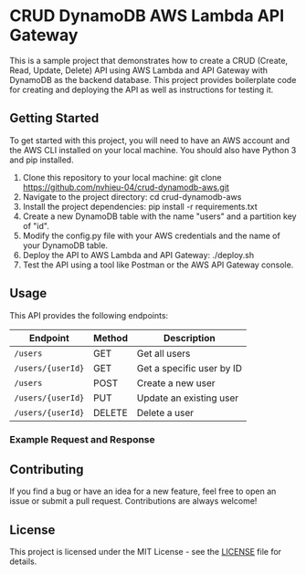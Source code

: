 # CRUD DynamoDB AWS Lambda API Gateway

This is a sample project that demonstrates how to create a CRUD (Create, Read, Update, Delete) API using AWS Lambda and API Gateway with DynamoDB as the backend database. This project provides boilerplate code for creating and deploying the API as well as instructions for testing it.

## Getting Started

To get started with this project, you will need to have an AWS account and the AWS CLI installed on your local machine. You should also have Python 3 and pip installed.

1. Clone this repository to your local machine: git clone https://github.com/nvhieu-04/crud-dynamodb-aws.git
2. Navigate to the project directory: cd crud-dynamodb-aws
3. Install the project dependencies: pip install -r requirements.txt
4. Create a new DynamoDB table with the name "users" and a partition key of "id".
5. Modify the config.py file with your AWS credentials and the name of your DynamoDB table.
6. Deploy the API to AWS Lambda and API Gateway: ./deploy.sh
7. Test the API using a tool like Postman or the AWS API Gateway console.

## Usage

This API provides the following endpoints:

| Endpoint | Method | Description |
| --- | --- | --- |
| `/users` | GET | Get all users |
| `/users/{userId}` | GET | Get a specific user by ID |
| `/users` | POST | Create a new user |
| `/users/{userId}` | PUT | Update an existing user |
| `/users/{userId}` | DELETE | Delete a user |

### Example Request and Response


## Contributing

If you find a bug or have an idea for a new feature, feel free to open an issue or submit a pull request. Contributions are always welcome!

## License

This project is licensed under the MIT License - see the [LICENSE](LICENSE) file for details.
